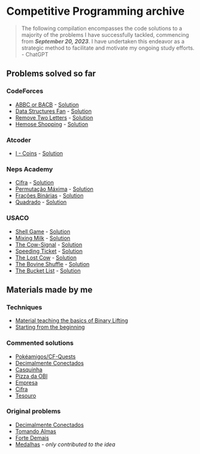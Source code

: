 # Competitive Programming archive
> The following compilation encompasses the code solutions to a majority of the problems I have successfully tackled, commencing from _**September 20, 2023**_. I have undertaken this endeavor as a strategic method to facilitate and motivate my ongoing study efforts.  
> \- ChatGPT

## Problems solved so far

### CodeForces

- [ABBC or BACB](https://codeforces.com/problemset/problem/1873/G) - [Solution](CodeForces/ABBC%20or%20BACB/main.cpp)
- [Data Structures Fan](https://codeforces.com/problemset/problem/1872/E) - [Solution](CodeForces/Data%20Structures%20Fan/main.cpp)
- [Remove Two Letters](https://codeforces.com/contest/1800/problem/D) - [Solution](CodeForces/Remove%20Two%20Letters/main.cpp)
- [Hemose Shopping](https://codeforces.com/contest/1592/problem/B) - [Solution](CodeForces/Hemose%20Shopping/main.cpp)

### Atcoder
- [I - Coins](https://atcoder.jp/contests/dp/tasks/dp_i) - [Solution](AtCoder/I%20-%20Coins/main.cpp)

### Neps Academy
- [Cifra](https://neps.academy/br/competition/1732/exercise/2509) - [Solution](Neps%20Academy/Cifra/main.cpp)
- [Permutação Máxima](https://neps.academy/br/competition/1732/exercise/2507) - [Solution](Neps%20Academy/Frações%20Binárias/main.cpp)
- [Frações Binárias](https://neps.academy/br/competition/1732/exercise/2473) - [Solution](Neps%20Academy/Permutação%20Máxima/main.cpp)
- [Quadrado](https://neps.academy/br/exercise/2174) - [Solution](Neps%20Academy/Quadrado/main.cpp)

### USACO
- [Shell Game](http://www.usaco.org/index.php?page=viewproblem2&cpid=891) - [Solution](USACO/Shell%20Game/main.cpp)
- [Mixing Milk](http://www.usaco.org/index.php?page=viewproblem2&cpid=855) - [Solution](USACO/Mixing%20Milk/main.cpp)
- [The Cow-Signal](http://www.usaco.org/index.php?page=viewproblem2&cpid=665) - [Solution](USACO/The%20Cow-Signal/)
- [Speeding Ticket](http://www.usaco.org/index.php?page=viewproblem2&cpid=568) - [Solution](USACO/Speeding%20Ticket/main.cpp)
- [The Lost Cow](http://www.usaco.org/index.php?page=viewproblem2&cpid=735) - [Solution](USACO/The%20Lost%20Cow/main.cpp)
- [The Bovine Shuffle](http://www.usaco.org/index.php?page=viewproblem2&cpid=760) - [Solution](USACO/The%20Bovine%20Shuffle/main.cpp)
- [The Bucket List](http://www.usaco.org/index.php?page=viewproblem2&cpid=856) - [Solution](USACO/The%20Bucket%20List/main.cpp)

## Materials made by me

### Techniques
- [Material teaching the basics of Binary Lifting](https://noic.com.br/materiais-informatica/curso/binary-lifting/)
- [Starting from the beginning](https://noic.com.br/materiais-informatica/curso/comecando-do-zero/)

### Commented solutions
- [Pokéamigos/CF-Quests](https://noic.com.br/materiais-informatica/problemas-da-semana/iniciante-semana40/solucao/)
- [Decimalmente Conectados](https://noic.com.br/materiais-informatica/problemas-da-semana/iniciante-semana38/solucao/)
- [Casquinha](https://noic.com.br/materiais-informatica/comentario/cf-obi-2023/cf-obi-2023-pj/)
- [Pizza da OBI](https://noic.com.br/materiais-informatica/comentario/obi-2023/fase2-pj/)
- [Empresa](https://noic.com.br/materiais-informatica/comentario/obi-2023/obi-2023-fase-2-tipo-b-programacao-nivel-junior/)
- [Cifra](https://noic.com.br/materiais-informatica/comentario/oboi-2023/fase2-senior/)
- [Tesouro](https://noic.com.br/materiais-informatica/comentario/obi-2023/fase3-pj/)

### Original problems
- [Decimalmente Conectados](https://neps.academy/br/exercise/2324)
- [Tomando Almas](https://neps.academy/br/exercise/2496)
- [Forte Demais](https://neps.academy/br/exercise/2362)
- [Medalhas](https://neps.academy/br/exercise/2383) - _only contributed to the idea_